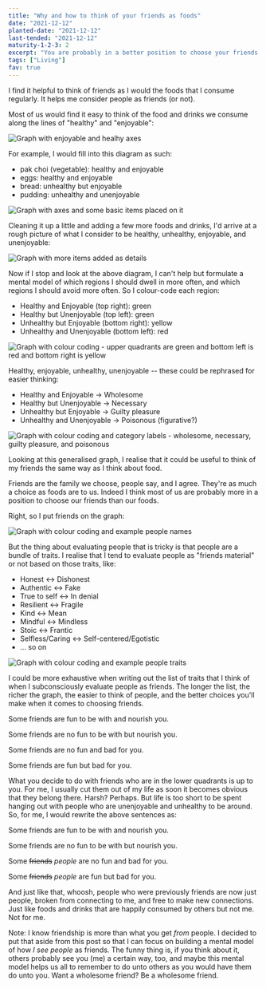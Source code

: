 ```yaml
---
title: "Why and how to think of your friends as foods"
date: "2021-12-12"
planted-date: "2021-12-12"
last-tended: "2021-12-12"
maturity-1-2-3: 2
excerpt: "You are probably in a better position to choose your friends than your foods. Food? People? Now there's a mental model that could help!"
tags: ["Living"]
fav: true
---
```


I find it helpful to think of friends as I would the foods that I consume regularly. It helps me consider people as friends (or not).

Most of us would find it easy to think of the food and drinks we consume along the lines of "healthy" and "enjoyable":

![Graph with enjoyable and healhy axes](/images/1-graph-axes.png)

For example, I would fill into this diagram as such:

- pak choi (vegetable): healthy and enjoyable
- eggs: healthy and enjoyable
- bread: unhealthy but enjoyable
- pudding: unhealthy and unenjoyable

![Graph with axes and some basic items placed on it](/images/2-graph-basic.png)

Cleaning it up a little and adding a few more foods and drinks, I'd arrive at a rough picture of what I consider to be healthy, unhealthy, enjoyable, and unenjoyable:

![Graph with more items added as details](/images/3-graph-intermediate.png)

Now if I stop and look at the above diagram, I can't help but formulate a mental model of which regions I should dwell in more often, and which regions I should avoid more often. So I colour-code each region:

- Healthy and Enjoyable (top right): green
- Healthy but Unenjoyable (top left): green
- Unhealthy but Enjoyable (bottom right): yellow
- Unhealthy and Unenjoyable (bottom left): red

![Graph with colour coding - upper quadrants are green and bottom left is red and bottom right is yellow](/images/4-graph-coloured.png)

Healthy, enjoyable, unhealthy, unenjoyable -- these could be rephrased for easier thinking:

- Healthy and Enjoyable -> Wholesome
- Healthy but Unenjoyable -> Necessary
- Unhealthy but Enjoyable -> Guilty pleasure
- Unhealthy and Unenjoyable -> Poisonous (figurative?)

![Graph with colour coding and category labels - wholesome, necessary, guilty pleasure, and poisonous](/images/5-graph-coloured-labelled.png)

Looking at this generalised graph, I realise that it could be useful to think of my friends the same way as I think about food.

Friends are the family we choose, people say, and I agree. They're as much a choice as foods are to us. Indeed I think most of us are probably more in a position to choose our friends than our foods.

Right, so I put friends on the graph:

![Graph with colour coding and example people names](/images/6-graph-coloured-people.png)

But the thing about evaluating people that is tricky is that people are a bundle of traits. I realise that I tend to evaluate people as "friends material" or not based on those traits, like:

- Honest <-> Dishonest
- Authentic <-> Fake
- True to self <-> In denial
- Resilient <-> Fragile
- Kind <-> Mean
- Mindful <-> Mindless
- Stoic <-> Frantic
- Selfless/Caring <-> Self-centered/Egotistic
- ... so on

![Graph with colour coding and example people traits](/images/7-graph-coloured-people-traits.png)

I could be more exhaustive when writing out the list of traits that I think of when I subconsciously evaluate people as friends. The longer the list, the richer the graph, the easier to think of people, and the better choices you'll make when it comes to choosing friends.

Some friends are fun to be with and nourish you.

Some friends are no fun to be with but nourish you.

Some friends are no fun and bad for you.

Some friends are fun but bad for you.

What you decide to do with friends who are in the lower quadrants is up to you. For me, I usually cut them out of my life as soon it becomes obvious that they belong there. Harsh? Perhaps. But life is too short to be spent hanging out with people who are unenjoyable and unhealthy to be around. So, for me, I would rewrite the above sentences as:

Some friends are fun to be with and nourish you.

Some friends are no fun to be with but nourish you.

Some ~~friends~~ _people_ are no fun and bad for you.

Some ~~friends~~ _people_ are fun but bad for you.

And just like that, whoosh, people who were previously friends are now just people, broken from connecting to me, and free to make new connections. Just like foods and drinks that are happily consumed by others but not me. Not for me.

Note: I know friendship is more than what you get *from* people. I decided to put that aside from this post so that I can focus on building a mental model of how *I see people* as friends. The funny thing is, if you think about it, others probably see you (me) a certain way, too, and maybe this mental model helps us all to remember to do unto others as you would have them do unto you. Want a wholesome friend? Be a wholesome friend.

